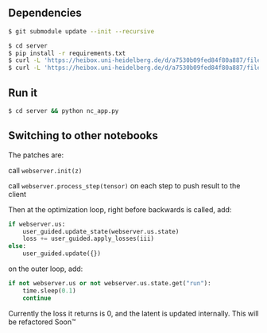 ## Dependencies
```sh
$ git submodule update --init --recursive

$ cd server
$ pip install -r requirements.txt
$ curl -L 'https://heibox.uni-heidelberg.de/d/a7530b09fed84f80a887/files/?p=%2Fconfigs%2Fmodel.yaml&dl=1' > vqgan_imagenet_f16_16384.yaml
$ curl -L 'https://heibox.uni-heidelberg.de/d/a7530b09fed84f80a887/files/?p=%2Fckpts%2Flast.ckpt&dl=1' > vqgan_imagenet_f16_16384.ckpt
```


## Run it
```sh
$ cd server && python nc_app.py
```

## Switching to other notebooks
The patches are:

call `webserver.init(z)`

call `webserver.process_step(tensor)` on each step to push result to the client

Then at the optimization loop, right before backwards is called, add:

```python
if webserver.us:
    user_guided.update_state(webserver.us.state)
    loss += user_guided.apply_losses(iii)
else:
    user_guided.update({})
```

on the outer loop, add:
```py
if not webserver.us or not webserver.us.state.get("run"):
    time.sleep(0.1)
    continue
```

Currently the loss it returns is 0, and the latent is updated internally.
This will be refactored Soon™